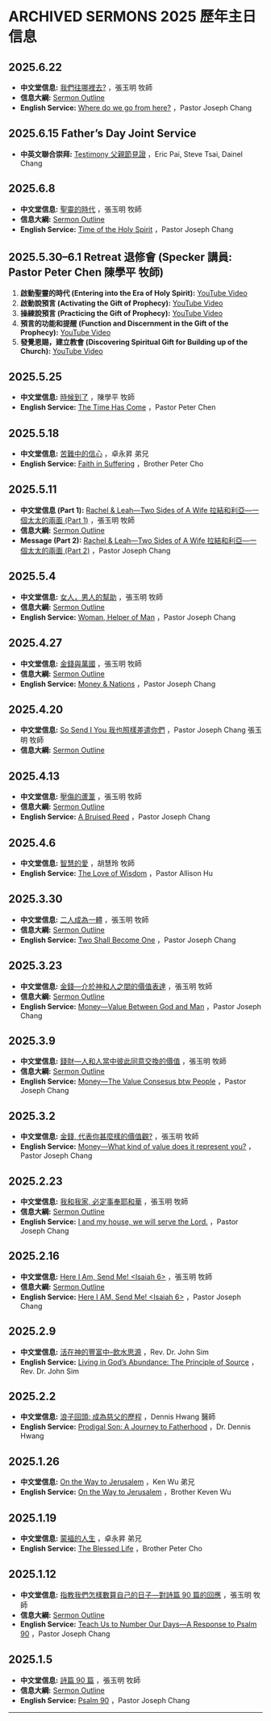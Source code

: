 # ARCHIVED SERMONS 2025 歷年主日信息

## 2025.6.22
- **中文堂信息:** [我們往哪裡去?](https://www.youtube.com/live/Rkv_Sd8m8FY?si=F-b3usP1RG88U8ME) ，張玉明 牧師
- **信息大綱:** [Sermon Outline](https://bolgpc.org/wp-content/uploads/2025/06/Where-do-we-go-from-here-Horz.pdf)
- **English Service:** [Where do we go from here?](https://www.youtube.com/live/ev_GHHN2bwY?si=L3Uk1PHUAT9Gbqe7) ，Pastor Joseph Chang

## 2025.6.15 Father’s Day Joint Service
- **中英文聯合崇拜:** [Testimony 父親節見證](https://www.youtube.com/live/vp4UvUfPnXM?si=-DutlTRD5eBo6ven) ，Eric Pai, Steve Tsai, Dainel Chang

## 2025.6.8
- **中文堂信息:** [聖靈的時代](https://www.youtube.com/live/y9C4JW0rKCU?si=uFwNAYnNTb7i1eo1) ，張玉明 牧師
- **信息大綱:** [Sermon Outline](https://bolgpc.org/wp-content/uploads/2025/06/Time-of-the-Holy-Spirit-Horz.pdf)
- **English Service:** [Time of the Holy Spirit](https://www.youtube.com/live/K8j_xvK4muQ?si=czRDk1WzKlKmubKd) ，Pastor Joseph Chang

## 2025.5.30–6.1 Retreat 退修會 (Specker 講員: Pastor Peter Chen 陳學平 牧師)
1. **啟動聖靈的時代 (Entering into the Era of Holy Spirit):** [YouTube Video](https://www.youtube.com/live/qexYbiOb2Z8?si=-I0TI-AFPH2T4vJa)  
2. **啟動說預言 (Activating the Gift of Prophecy):** [YouTube Video](https://www.youtube.com/live/x01dg-koDj0?si=7hSdToclAHQQiKfZ)  
3. **操練說預言 (Practicing the Gift of Prophecy):** [YouTube Video](https://www.youtube.com/live/KjLu8YluEq0?si=_ic8vX45Gz_MPfiY)  
4. **預言的功能和提醒 (Function and Discernment in the Gift of the Prophecy):** [YouTube Video](https://www.youtube.com/live/dS0a_riCLJk?si=9KTcSP29d6LH5X9v)  
5. **發覺恩賜，建立教會 (Discovering Spiritual Gift for Building up of the Church):** [YouTube Video](https://www.youtube.com/live/xMPfl2zmh3M?si=dXhKAeTVTGaN2FVU)

## 2025.5.25
- **中文堂信息:** [時候到了](https://www.youtube.com/live/VEjUOqPBk84?si=HaPxh6zTz_K0cmZh) ，陳學平 牧師
- **English Service:** [The Time Has Come](https://www.youtube.com/live/43jSFVKUIFA?si=8aECPexdYpQMCBrV) ，Pastor Peter Chen

## 2025.5.18
- **中文堂信息:** [苦難中的信心](https://www.youtube.com/live/H1wlDZnXGSw?si=MFEwXk8QRCs6GtpZ) ，卓永昇 弟兄
- **English Service:** [Faith in Suffering](https://www.youtube.com/live/aAgQ6d9taTc?si=go4VR4kHtjujp4md) ，Brother Peter Cho

## 2025.5.11
- **中文堂信息 (Part 1):** [Rachel & Leah—Two Sides of A Wife 拉結和利亞—一個太太的兩面 (Part 1)](https://vimeo.com/1083397485?share=copy) ，張玉明 牧師
- **信息大綱:** [Sermon Outline](https://bolgpc.org/wp-content/uploads/2025/05/Rachel-Leah-Horz.pdf)
- **Message (Part 2):** [Rachel & Leah—Two Sides of A Wife 拉結和利亞—一個太太的兩面 (Part 2)](https://vimeo.com/1083400652?share=copy) ，Pastor Joseph Chang

## 2025.5.4
- **中文堂信息:** [女人，男人的幫助](https://www.youtube.com/live/OrUxoQNBPJw?si=dpsc-GwdA36gRDQ-) ，張玉明 牧師
- **信息大綱:** [Sermon Outline](https://bolgpc.org/wp-content/uploads/2025/05/Woman-Helper-of-Man-H.pdf)
- **English Service:** [Woman, Helper of Man](https://www.youtube.com/live/2WCpjUrfe0o?si=wbna8nrE8vyz2xv2) ，Pastor Joseph Chang

## 2025.4.27
- **中文堂信息:** [金錢與萬國](https://www.youtube.com/live/cIYggAF-YdI?si=L4NAZNphAxKQKZH8) ，張玉明 牧師
- **信息大綱:** [Sermon Outline](https://bolgpc.org/wp-content/uploads/2025/05/Money-and-Nations-Horz.pdf)
- **English Service:** [Money & Nations](https://www.youtube.com/live/2WCpjUrfe0o?si=9Vyt753yVin1oeAI) ，Pastor Joseph Chang

## 2025.4.20
- **中文堂信息:** [So Send I You 我也照樣差遣你們](https://www.youtube.com/live/b-H-IPitvGc?si=w7QH6vM6UAH_w60h) ，Pastor Joseph Chang 張玉明 牧師
- **信息大綱:** [Sermon Outline](https://bolgpc.org/wp-content/uploads/2025/04/So-Send-I-You-Horz.pdf)

## 2025.4.13
- **中文堂信息:** [壓傷的蘆葦](https://www.youtube.com/live/VEabFwpCaAk?si=267NqXOglwMTsAfO) ，張玉明 牧師
- **信息大綱:** [Sermon Outline](https://bolgpc.org/wp-content/uploads/2025/04/A-Bruised-Reed-Horz.pdf)
- **English Service:** [A Bruised Reed](https://www.youtube.com/live/Qy1YEJSCRtg?si=20vMWBCNIvuoP8rk) ，Pastor Joseph Chang

## 2025.4.6
- **中文堂信息:** [智慧的愛](https://www.youtube.com/live/pmgqpgv2_AI?si=uktjJU9tZsRvd3yP) ，胡慧玲 牧師
- **English Service:** [The Love of Wisdom](https://www.youtube.com/live/0I-GvAIfevs?si=lnk6VlVnIQguMwxQ) ，Pastor Allison Hu

## 2025.3.30
- **中文堂信息:** [二人成為一體](https://www.youtube.com/live/a-5SXZrjKB8?si=--MlvpjNM-xuFqSJ) ，張玉明 牧師
- **信息大綱:** [Sermon Outline](https://bolgpc.org/wp-content/uploads/2025/03/Two-Shall-Become-One-H.pdf)
- **English Service:** [Two Shall Become One](https://www.youtube.com/live/xPe-mntSCh8?si=UiTAu1FRZPsd-to3) ，Pastor Joseph Chang

## 2025.3.23
- **中文堂信息:** [金錢—介於神和人之間的價值表達](https://www.youtube.com/live/8a8YN9tcA7A?si=zoAIQ0lwQvUuXdTe) ，張玉明 牧師
- **信息大綱:** [Sermon Outline](https://bolgpc.org/wp-content/uploads/2025/03/Money-Value-btw-God-Man-H.pdf)
- **English Service:** [Money—Value Between God and Man](https://www.youtube.com/live/urU0fdJ5fD0?si=A8R9M63Xks8V2unn) ，Pastor Joseph Chang

## 2025.3.9
- **中文堂信息:** [錢財—人和人當中彼此同意交換的價值](https://vimeo.com/1064163221) ，張玉明 牧師
- **信息大綱:** [Sermon Outline](https://bolgpc.org/wp-content/uploads/2025/03/Money-The-Value-Consesus-btw-People-H.pdf)
- **English Service:** [Money—The Value Consesus btw People](https://www.youtube.com/live/gybXt3egSAI?si=zR1oEpqO8nC6A_JS) ，Pastor Joseph Chang

## 2025.3.2
- **中文堂信息:** [金錢, 代表你甚麼樣的價值觀?](https://www.youtube.com/live/yUDYDU3dZ5s?si=B4TgzOtjAOlO3Wyi) ，張玉明 牧師
- **English Service:** [Money—What kind of value does it represent you?](https://www.youtube.com/live/L6xa465e-Us?si=ZMomlu4zOV7Jnw6w) ，Pastor Joseph Chang

## 2025.2.23
- **中文堂信息:** [我和我家, 必定事奉耶和華](https://www.youtube.com) ，張玉明 牧師
- **信息大綱:** [Sermon Outline](https://www.youtube.com)
- **English Service:** [I and my house, we will serve the Lord.](https://www.youtube.com) ，Pastor Joseph Chang

## 2025.2.16
- **中文堂信息:** [Here I Am, Send Me! <Isaiah 6>](https://www.youtube.com) ，張玉明 牧師
- **信息大綱:** [Sermon Outline](https://www.youtube.com)
- **English Service:** [Here I AM, Send Me! <Isaiah 6>](https://www.youtube.com) ，Pastor Joseph Chang

## 2025.2.9
- **中文堂信息:** [活在神的豐富中–飲水思源](https://www.youtube.com) ，Rev. Dr. John Sim
- **English Service:** [Living in God’s Abundance: The Principle of Source](https://www.youtube.com) ，Rev. Dr. John Sim

## 2025.2.2
- **中文堂信息:** [浪子回頭: 成為慈父的歷程](https://www.youtube.com) ，Dennis Hwang 醫師
- **English Service:** [Prodigal Son: A Journey to Fatherhood](https://www.youtube.com) ，Dr. Dennis Hwang

## 2025.1.26
- **中文堂信息:** [On the Way to Jerusalem](https://vimeo.com) ，Ken Wu 弟兄
- **English Service:** [On the Way to Jerusalem](https://vimeo.com) ，Brother Keven Wu

## 2025.1.19
- **中文堂信息:** [蒙福的人生](https://www.youtube.com) ，卓永昇 弟兄
- **English Service:** [The Blessed Life](https://www.youtube.com) ，Brother Peter Cho

## 2025.1.12
- **中文堂信息:** [指教我們怎樣數算自己的日子—對詩篇 90 篇的回應](https://www.youtube.com) ，張玉明 牧師
- **信息大綱:** [Sermon Outline](https://www.youtube.com)
- **English Service:** [Teach Us to Number Our Days—A Response to Psalm 90](https://www.youtube.com) ，Pastor Joseph Chang

## 2025.1.5
- **中文堂信息:** [詩篇 90 篇](https://vimeo.com) ，張玉明 牧師
- **信息大綱:** [Sermon Outline](https://www.youtube.com)
- **English Service:** [Psalm 90](https://vimeo.com) ，Pastor Joseph Chang

---

